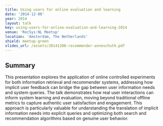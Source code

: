 ```yaml
---
title: Using users for online evaluation and learning
date: '2014-12-08'
year: 2014
layout: talk
key: using-users-for-online-evaluation-and-learning-2014
venue: 'RecSys:NL Meetup'
location: 'Amsterdam, The Netherlands'
shield: meetup-green
slides_url: /assets/20141208-recommender-anneschuth.pdf
---
```


## Summary

This presentation explores the application of online controlled experiments for both information retrieval and recommender systems, addressing how implicit user feedback can bridge the gap between user information needs and system queries. The talk demonstrates how real user interactions can inform system learning and evaluation, moving beyond traditional offline metrics to capture authentic user satisfaction and engagement. This approach is particularly valuable for understanding the translation of implicit information needs into explicit queries and optimizing both search and recommendation algorithms based on genuine user behavior.

